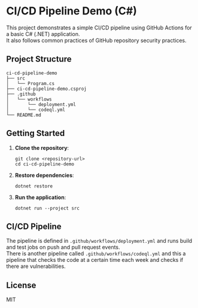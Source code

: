 # CI/CD Pipeline Demo (C#)

This project demonstrates a simple CI/CD pipeline using GitHub Actions for a basic C# (.NET) application.  
It also follows common practices of GitHub repository security practices. 

## Project Structure

```
ci-cd-pipeline-demo
├── src
│   └── Program.cs
├── ci-cd-pipeline-demo.csproj
├── .github
│   └── workflows
│       └── deployment.yml
│       └── codeql.yml
└── README.md
```

## Getting Started

1. **Clone the repository**:
   ```
   git clone <repository-url>
   cd ci-cd-pipeline-demo
   ```

2. **Restore dependencies**:
   ```
   dotnet restore
   ```

3. **Run the application**:
   ```
   dotnet run --project src
   ```

## CI/CD Pipeline

The pipeline is defined in `.github/workflows/deployment.yml` and runs build and test jobs on push and pull request events.  
There is another pipeline called `.github/workflows/codeql.yml` and this a pipeline that checks the code at a certain time each week and checks if there are vulnerabilities.

## License

MIT
